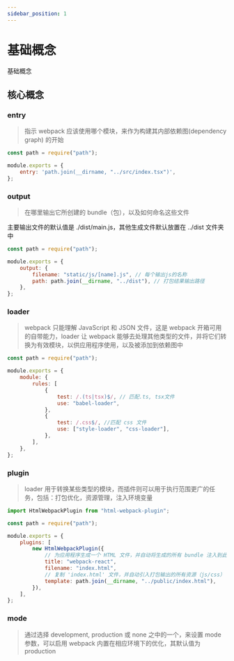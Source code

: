 ```yaml
---
sidebar_position: 1
---
```


# 基础概念

基础概念

## 核心概念

### entry

> 指示 webpack 应该使用哪个模块，来作为构建其内部依赖图(dependency graph) 的开始

```javascript
const path = require("path");

module.exports = {
    entry: 'path.join(__dirname, "../src/index.tsx")',
};
```

### output

> 在哪里输出它所创建的 bundle（包），以及如何命名这些文件

主要输出文件的默认值是 ./dist/main.js，其他生成文件默认放置在 ../dist 文件夹中

```javascript
const path = require("path");

module.exports = {
    output: {
        filename: "static/js/[name].js", // 每个输出js的名称
        path: path.join(__dirname, "../dist"), // 打包结果输出路径
    },
};
```

### loader

> webpack 只能理解 JavaScript 和 JSON 文件，这是 webpack 开箱可用的自带能力，loader 让 webpack 能够去处理其他类型的文件，并将它们转换为有效模块，以供应用程序使用，以及被添加到依赖图中

```javascript
const path = require("path");

module.exports = {
    module: {
        rules: [
            {
                test: /.(ts|tsx)$/, // 匹配.ts, tsx文件
                use: "babel-loader",
            },
            {
                test: /.css$/, //匹配 css 文件
                use: ["style-loader", "css-loader"],
            },
        ],
    },
};
```

### plugin

> loader 用于转换某些类型的模块，而插件则可以用于执行范围更广的任务，包括：打包优化，资源管理，注入环境变量

```javascript
import HtmlWebpackPlugin from "html-webpack-plugin";

const path = require("path");

module.exports = {
    plugins: [
        new HtmlWebpackPlugin({
            // 为应用程序生成一个 HTML 文件，并自动将生成的所有 bundle 注入到此文件中
            title: "webpack-react",
            filename: "index.html",
            // 复制 'index.html' 文件，并自动引入打包输出的所有资源（js/css）
            template: path.join(__dirname, "../public/index.html"),
        }),
    ],
};
```

### mode

> 通过选择 development, production 或 none 之中的一个，来设置 mode 参数，可以启用 webpack 内置在相应环境下的优化，其默认值为 production
